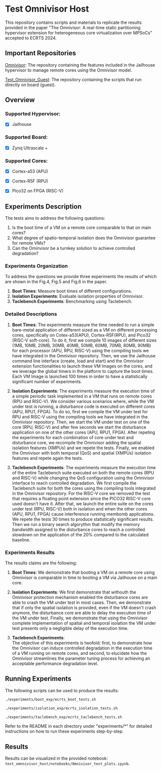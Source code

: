# **Test Omnivisor Host**

This repository contains scripts and materials to replicate the results provided in the paper "The Omnivisor: A real-time static partitioning hypervisor extension for heterogeneous core virtualization over MPSoCs" accepted to ECRTS 2024.

## Important Repositories
[Omnivisor](https://github.com/DanieleOttaviano/jailhouse): The repository containing the features included in the Jailhouse hypervisor to manage remote cores using the Omnivisor model.

[Test_Omnivisor_Guest](https://github.com/DanieleOttaviano/test_omnivisor_guest): The repository containing the scripts that run directly on board (guest).

## Overview

### Supported Hypervisor:
- [x] Jailhouse

### Supported Board:
- [x] Zynq Ultrascale +

### Supported Cores:
- [x] Cortex-a53 (APU)
- [x] Cortex-R5F (RPU)
- [x] Pico32 on FPGA (RISC-V)


## Experiments Description
The tests aims to address the following questions:
1. Is the boot time of a VM on a remote core comparable to that on main cores?
2. What degree of spatio-temporal isolation does the Omnivisor guarantee for remote VMs?
3. Can the Ominvisor be a turnkey solution to achieve controlled degradation?

### Experiments Organization
To address the questions we provide three experiments the results of which are shown in the Fig.4, Fig.5 and Fig.6 in the paper.
1. **Boot Times**: Measure boot times of different configurations.
2. **Isolation Experiments**: Evaluate isolation properties of Omnivisor.
3. **Taclebench Experiments**: Benchmarking using Taclebench.

### Detailed Descriptions
1. **Boot Times**: 
The experiments measure the time needed to run a simple bare-metal application of different sized as a VM on different processing cores, specifically on Cotex-a53(APU), Cortex-R5F(RPU), and Pico32 (RISC-V soft-core). 
To do it, first we compile 10 images of different sizes (1MB, 10MB, 20MB, 30MB, 40MB, 50MB, 60MB, 70MB, 80MB, 90MB) for each processor (APU, RPU, RISC-V) using the compiling tools we have integrated in the Omnivisor repository.
Then, we use the Jailhouse command line interface (create, load and start) and the Omnivisor extension functionalities to launch these VM Images on the cores, and we leverage the global timers in the platform to capture the boot times. Each VM Image is launched 100 times in order to have a statistically significant number of experiments.

2. **Isolation Experiments**: 
The experiments measure the execution time of a simple periodic task implemented in a VM that runs on remote cores (RPU and RISC-V). We consider various scenarios where, while the VM under test is running, a disturbance code is executed on different cores (APU, RPU1, FPGA). To do so, first we compile the VM under test for RPU and RISC-V using the compiling tools we have integrated in the Omnivisor repository. Then, we start the VM under test on one of the core (RPU, RISC-V) and after few seconds we start the disturbance application on one of the other cores (APU, RPU1, FPGA). After repeting the experiments for each combination of core under test and disturbance core, we recompile the Omnivisor adding the spatial isolation features (XMPUs) and we repete the tests. Finally, we enabled the Omnivisor with both temporal (QoS) and spatial (XMPUs) isolation features and repete again the tests.

3. **Taclebench Experiments**: 
The experiments measure the execution time of the entire Taclebench suite executed on both the remote cores (RPU and RISC-V) while changing the QoS configuration using the Omnivisor interface to reach controlled degradation.
We first compile the Taclebench suite for both the cores using the compiling tools integrated in the Omnivisor repository. For the RISC-V core we removed the test that requires a floating point extension since the PICO32 RISC-V core used doesn't have it.
After that, we launch the entire suite on the cores under test (RPU, RISC-V) both in isolation and when the other cores (APU, RPU1, FPGA) cause interference running membomb applications. We repete the tests 30 times to produce statistically significant results. Then we run a binary search algorythm that modify the memory bandwidth assigned to the disturbance cores to reach a controlled slowdown on the application of the 20% compared to the calculated baseline.


### Experiments Results
The results claims are the following:

1. **Boot Times**: We demonstrate that booting a VM on a remote core using Omnivisor is comparable in time to booting a VM via Jailhouse on a main core.

2. **Isolation Experiments**: We first demonstrate that withouth the Omnivisor protection mechanism enabled the disturbance cores are able to crash the VM under test in most cases. Then, we demonstrate that if only the spatial isolation is provided, even if the VM doesn't crash anymore, the disturbance core are able to delay the execution time of the VM under test. Finally, we demonstrate that using the Omnivisor complete implementation of spatial and temporal isolation the VM under test presents only a negligible delay of the execution time.

3. **Taclebench Experiments**:  
The objective of this experiments is twofold: first, to demonstrate how the Omnivisor can induce controlled degradation in the execution time of a VM running on remote cores, and second, to elucidate how the Omnivisor streamlines the parameter tuning process for achieving an acceptable performance degradation level.

## Running Experiments

The following scripts can be used to produce the results: 

```bash
./experiments/boot_exp/ecrts_boot_tests.sh
```

```bash
./experiments/isolation_exp/ecrts_isolation_tests.sh
```

```bash
./experiments/taclebench_exp/ecrts_taclebench_tests.sh
```

Refer to the README in each directory under "experiments/*" for detailed instructions on how to run these experiments step-by-step.

## Results

Results can be visualized in the provided notebook: `test_omnnivisor_host/notebooks/Omnivisor_test_plots.ipynb`.